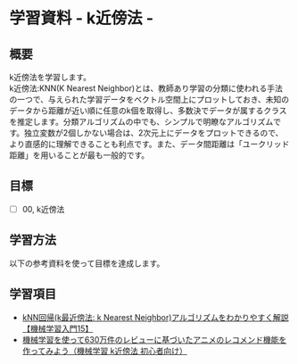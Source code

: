 # 学習資料 - k近傍法 - 
## 概要
k近傍法を学習します。<br>
k近傍法:KNN(K Nearest Neighbor)とは、教師あり学習の分類に使われる手法の一つで、与えられた学習データをベクトル空間上にプロットしておき、未知のデータから距離が近い順に任意のk個を取得し、多数決でデータが属するクラスを推定します。分類アルゴリズムの中でも、シンプルで明瞭なアルゴリズムです。独立変数が2個しかない場合は、2次元上にデータをプロットできるので、より直感的に理解できることも利点です。また、データ間距離は「ユークリッド距離」を用いることが最も一般的です。

## 目標
- [ ] 00, k近傍法

## 学習方法
以下の参考資料を使って目標を達成します。

## 学習項目
- [kNN回帰(k最近傍法: k Nearest Neighbor)アルゴリズムをわかりやすく解説【機械学習入門15】](https://datawokagaku.com/knn/)
- [機械学習を使って630万件のレビューに基づいたアニメのレコメンド機能を作ってみよう（機械学習 k近傍法 初心者向け）](https://www.codexa.net/collaborative-filtering-k-nearest-neighbor/)
